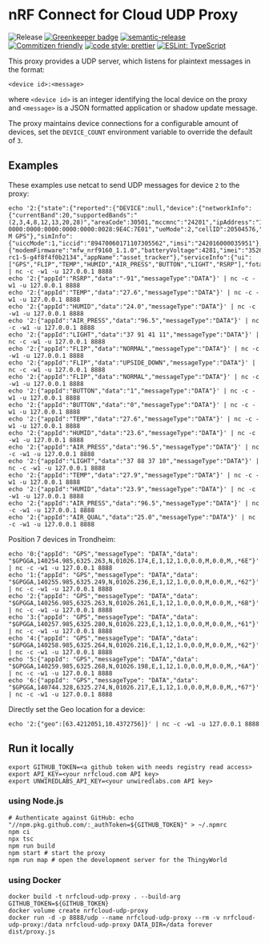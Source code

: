 # nRF Connect for Cloud UDP Proxy

![Release](https://github.com/coderbyheart/nrfcloud-udp-proxy/workflows/Release/badge.svg?branch=saga)
[![Greenkeeper badge](https://badges.greenkeeper.io/coderbyheart/nrfcloud-udp-proxy.svg)](https://greenkeeper.io/)
[![semantic-release](https://img.shields.io/badge/%20%20%F0%9F%93%A6%F0%9F%9A%80-semantic--release-e10079.svg)](https://github.com/semantic-release/semantic-release)
[![Commitizen friendly](https://img.shields.io/badge/commitizen-friendly-brightgreen.svg)](http://commitizen.github.io/cz-cli/)
[![code style: prettier](https://img.shields.io/badge/code_style-prettier-ff69b4.svg)](https://github.com/prettier/prettier/)
[![ESLint: TypeScript](https://img.shields.io/badge/ESLint-TypeScript-blue.svg)](https://github.com/typescript-eslint/typescript-eslint)

This proxy provides a UDP server, which listens for plaintext messages in the
format:

    <device id>:<message>

where `<device id>` is an integer identifying the local device on the proxy and
`<message>` is a JSON formatted application or shadow update message.

The proxy maintains device connections for a configurable amount of devices, set
the `DEVICE_COUNT` environment variable to override the default of `3`.

## Examples

These examples use netcat to send UDP messages for device `2` to the proxy:

    echo '2:{"state":{"reported":{"DEVICE":null,"device":{"networkInfo":{"currentBand":20,"supportedBands":"(2,3,4,8,12,13,20,28)","areaCode":30501,"mccmnc":"24201","ipAddress":"10.138.82.5 0000:0000:0000:0000:0000:0028:9E4C:7E01","ueMode":2,"cellID":20504576,"networkMode":"LTE-M GPS"},"simInfo":{"uiccMode":1,"iccid":"89470060171107305562","imsi":"242016000035951"},"deviceInfo":{"modemFirmware":"mfw_nrf9160_1.1.0","batteryVoltage":4281,"imei":"352656100442808","board":"nrf9160_pca20035","appVersion":"v1.2.0-rc1-5-g4f8f4f0b2134","appName":"asset_tracker"},"serviceInfo":{"ui":["GPS","FLIP","TEMP","HUMID","AIR_PRESS","BUTTON","LIGHT","RSRP"],"fota_v1":null}}}}}' | nc -c -w1 -u 127.0.0.1 8888
    echo '2:{"appId":"RSRP","data":"-91","messageType":"DATA"}' | nc -c -w1 -u 127.0.0.1 8888
    echo '2:{"appId":"TEMP","data":"27.6","messageType":"DATA"}' | nc -c -w1 -u 127.0.0.1 8888
    echo '2:{"appId":"HUMID","data":"24.0","messageType":"DATA"}' | nc -c -w1 -u 127.0.0.1 8888
    echo '2:{"appId":"AIR_PRESS","data":"96.5","messageType":"DATA"}' | nc -c -w1 -u 127.0.0.1 8888
    echo '2:{"appId":"LIGHT","data":"37 91 41 11","messageType":"DATA"}' | nc -c -w1 -u 127.0.0.1 8888
    echo '2:{"appId":"FLIP","data":"NORMAL","messageType":"DATA"}' | nc -c -w1 -u 127.0.0.1 8888
    echo '2:{"appId":"FLIP","data":"UPSIDE_DOWN","messageType":"DATA"}' | nc -c -w1 -u 127.0.0.1 8888
    echo '2:{"appId":"FLIP","data":"NORMAL","messageType":"DATA"}' | nc -c -w1 -u 127.0.0.1 8888
    echo '2:{"appId":"BUTTON","data":"1","messageType":"DATA"}' | nc -c -w1 -u 127.0.0.1 8888
    echo '2:{"appId":"BUTTON","data":"0","messageType":"DATA"}' | nc -c -w1 -u 127.0.0.1 8888
    echo '2:{"appId":"TEMP","data":"27.6","messageType":"DATA"}' | nc -c -w1 -u 127.0.0.1 8888
    echo '2:{"appId":"HUMID","data":"23.6","messageType":"DATA"}' | nc -c -w1 -u 127.0.0.1 8888
    echo '2:{"appId":"AIR_PRESS","data":"96.5","messageType":"DATA"}' | nc -c -w1 -u 127.0.0.1 8888
    echo '2:{"appId":"LIGHT","data":"37 88 37 10","messageType":"DATA"}' | nc -c -w1 -u 127.0.0.1 8888
    echo '2:{"appId":"TEMP","data":"27.9","messageType":"DATA"}' | nc -c -w1 -u 127.0.0.1 8888
    echo '2:{"appId":"HUMID","data":"23.9","messageType":"DATA"}' | nc -c -w1 -u 127.0.0.1 8888
    echo '2:{"appId":"AIR_PRESS","data":"96.5","messageType":"DATA"}' | nc -c -w1 -u 127.0.0.1 8888
    echo '2:{"appId":"AIR_QUAL","data":"25.0","messageType":"DATA"}' | nc -c -w1 -u 127.0.0.1 8888

Position 7 devices in Trondheim:

    echo '0:{"appId": "GPS","messageType": "DATA","data": "$GPGGA,140254.985,6325.263,N,01026.174,E,1,12,1.0,0.0,M,0.0,M,,*6E"}' | nc -c -w1 -u 127.0.0.1 8888
    echo '1:{"appId": "GPS","messageType": "DATA","data": "$GPGGA,140255.985,6325.249,N,01026.236,E,1,12,1.0,0.0,M,0.0,M,,*62"}' | nc -c -w1 -u 127.0.0.1 8888
    echo '2:{"appId": "GPS","messageType": "DATA","data": "$GPGGA,140256.985,6325.263,N,01026.261,E,1,12,1.0,0.0,M,0.0,M,,*6B"}' | nc -c -w1 -u 127.0.0.1 8888
    echo '3:{"appId": "GPS","messageType": "DATA","data": "$GPGGA,140257.985,6325.280,N,01026.223,E,1,12,1.0,0.0,M,0.0,M,,*61"}' | nc -c -w1 -u 127.0.0.1 8888
    echo '4:{"appId": "GPS","messageType": "DATA","data": "$GPGGA,140258.985,6325.264,N,01026.216,E,1,12,1.0,0.0,M,0.0,M,,*62"}' | nc -c -w1 -u 127.0.0.1 8888
    echo '5:{"appId": "GPS","messageType": "DATA","data": "$GPGGA,140259.985,6325.268,N,01026.198,E,1,12,1.0,0.0,M,0.0,M,,*6A"}' | nc -c -w1 -u 127.0.0.1 8888
    echo '6:{"appId": "GPS","messageType": "DATA","data": "$GPGGA,140744.328,6325.274,N,01026.217,E,1,12,1.0,0.0,M,0.0,M,,*67"}' | nc -c -w1 -u 127.0.0.1 8888

Directly set the Geo location for a device:

    echo '2:{"geo":[63.4212051,10.4372756]}' | nc -c -w1 -u 127.0.0.1 8888

## Run it locally

    export GITHUB_TOKEN=<a github token with needs registry read access>
    export API_KEY=<your nrfcloud.com API key>
    export UNWIREDLABS_API_KEY=<your unwiredlabs.com API key>

### using Node.js

    # Authenticate against GitHub: echo "//npm.pkg.github.com/:_authToken=${GITHUB_TOKEN}" > ~/.npmrc
    npm ci
    npx tsc
    npm run build
    npm start # start the proxy
    npm run map # open the development server for the ThingyWorld

### using Docker

    docker build -t nrfcloud-udp-proxy . --build-arg GITHUB_TOKEN=${GITHUB_TOKEN}
    docker volume create nrfcloud-udp-proxy
    docker run -d -p 8888/udp --name nrfcloud-udp-proxy --rm -v nrfcloud-udp-proxy:/data nrfcloud-udp-proxy DATA_DIR=/data forever dist/proxy.js
